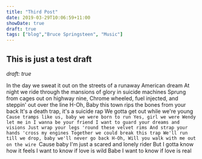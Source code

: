 ```yaml
---
title: "Third Post"
date: 2019-03-29T10:06:59+11:00
showDate: true
draft: true
tags: ["blog","Bruce Springsteen", "Music"]
---
```


## This is just a test draft
*draft: true*


In the day we sweat it out on the streets of a runaway American dream
At night we ride through the mansions of glory in suicide machines
Sprung from cages out on highway nine,
Chrome wheeled, fuel injected, and steppin' out over the line
H-Oh, Baby this town rips the bones from your back
It's a death trap, it's a suicide rap
We gotta get out while we're young
`Cause tramps like us, baby we were born to run
Yes, girl we were
Wendy let me in I wanna be your friend
I want to guard your dreams and visions
Just wrap your legs 'round these velvet rims
And strap your hands 'cross my engines
Together we could break this trap
We'll run till we drop, baby we'll never go back
H-Oh, Will you walk with me out on the wire
`Cause baby I'm just a scared and lonely rider
But I gotta know how it feels
I want to know if love is wild
Babe I want to know if love is real
